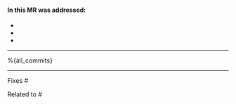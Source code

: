 #### In this MR was addressed:

-
-
-

<!-- [space for screenshots if applicable]  -->

---

%{all_commits}

---

<!-- [Link redmine ticket(s)] -->

Fixes #

Related to #
